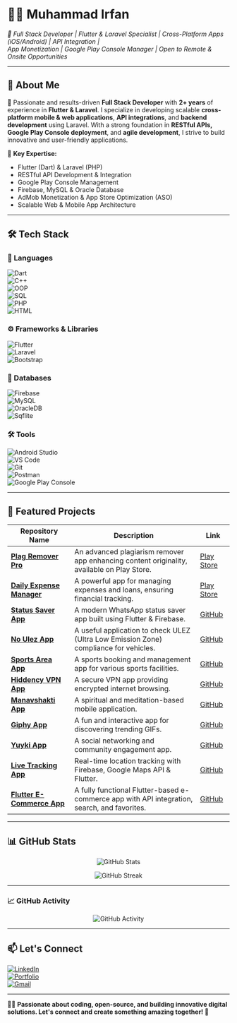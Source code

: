 # 👨‍💻 Muhammad Irfan  

*🎯 Full Stack Developer | Flutter & Laravel Specialist | Cross-Platform Apps (iOS/Android) | API Integration |  
App Monetization | Google Play Console Manager | Open to Remote & Onsite Opportunities*  

---

## 🧐 About Me  
🚀 Passionate and results-driven **Full Stack Developer** with **2+ years** of experience in **Flutter & Laravel**. I specialize in developing scalable **cross-platform mobile & web applications**, **API integrations**, and **backend development** using Laravel. With a strong foundation in **RESTful APIs, Google Play Console deployment**, and **agile development**, I strive to build innovative and user-friendly applications.  

📌 **Key Expertise:**  
- Flutter (Dart) & Laravel (PHP)  
- RESTful API Development & Integration  
- Google Play Console Management  
- Firebase, MySQL & Oracle Database  
- AdMob Monetization & App Store Optimization (ASO)  
- Scalable Web & Mobile App Architecture  

---

## 🛠 Tech Stack  

### 🚀 Languages  
![Dart](https://img.shields.io/badge/-Dart-0175C2?style=for-the-badge&logo=dart&logoColor=white)  
![C++](https://img.shields.io/badge/-C++-00599C?style=for-the-badge&logo=cplusplus&logoColor=white)  
![OOP](https://img.shields.io/badge/-OOP-800080?style=for-the-badge)  
![SQL](https://img.shields.io/badge/-SQL-003B57?style=for-the-badge&logo=postgresql&logoColor=white)  
![PHP](https://img.shields.io/badge/-PHP-777BB4?style=for-the-badge&logo=php&logoColor=white)  
![HTML](https://img.shields.io/badge/-HTML-E34F26?style=for-the-badge&logo=html5&logoColor=white)  

### ⚙ Frameworks & Libraries  
![Flutter](https://img.shields.io/badge/-Flutter-02569B?style=for-the-badge&logo=flutter&logoColor=white)  
![Laravel](https://img.shields.io/badge/-Laravel-FF2D20?style=for-the-badge&logo=laravel&logoColor=white)  
![Bootstrap](https://img.shields.io/badge/-Bootstrap-7952B3?style=for-the-badge&logo=bootstrap&logoColor=white)  

### 📂 Databases  
![Firebase](https://img.shields.io/badge/-Firebase-FFCA28?style=for-the-badge&logo=firebase&logoColor=black)  
![MySQL](https://img.shields.io/badge/-MySQL-4479A1?style=for-the-badge&logo=mysql&logoColor=white)  
![OracleDB](https://img.shields.io/badge/-OracleDB-F80000?style=for-the-badge&logo=oracle&logoColor=white)  
![Sqflite](https://img.shields.io/badge/-Sqflite-6DB33F?style=for-the-badge&logo=sqlite&logoColor=white)  

### 🛠 Tools  
![Android Studio](https://img.shields.io/badge/-Android%20Studio-3DDC84?style=for-the-badge&logo=android-studio&logoColor=white)  
![VS Code](https://img.shields.io/badge/-VSCode-007ACC?style=for-the-badge&logo=visual-studio-code)  
![Git](https://img.shields.io/badge/-Git-F05032?style=for-the-badge&logo=git&logoColor=white)  
![Postman](https://img.shields.io/badge/-Postman-FF6C37?style=for-the-badge&logo=postman&logoColor=white)  
![Google Play Console](https://img.shields.io/badge/-Google%20Play%20Console-414141?style=for-the-badge&logo=google-play&logoColor=white)  

---

## 🚀 Featured Projects  

| Repository Name                | Description                                      | Link |
|--------------------------------|--------------------------------------------------|------|
| **[Plag Remover Pro](#)**       | An advanced plagiarism remover app enhancing content originality, available on Play Store. | [Play Store](https://play.google.com/store/apps/details?id=com.mit.plagremoverpro) |
| **[Daily Expense Manager](#)**  | A powerful app for managing expenses and loans, ensuring financial tracking. | [Play Store](https://play.google.com/store/apps/details?id=com.irfansdevstudio.loanmanagement&pli=1) |
| **[Status Saver App](#)**      | A modern WhatsApp status saver app built using Flutter & Firebase. | [GitHub](#) |
| **[No Ulez App](#)**           | A useful application to check ULEZ (Ultra Low Emission Zone) compliance for vehicles. | [GitHub](#) |
| **[Sports Area App](#)**       | A sports booking and management app for various sports facilities. | [GitHub](#) |
| **[Hiddency VPN App](#)**      | A secure VPN app providing encrypted internet browsing. | [GitHub](#) |
| **[Manavshakti App](#)**       | A spiritual and meditation-based mobile application. | [GitHub](#) |
| **[Giphy App](#)**             | A fun and interactive app for discovering trending GIFs. | [GitHub](#) |
| **[Yuyki App](#)**             | A social networking and community engagement app. | [GitHub](https://github.com/Irfan-ITians/yuyki) |
| **[Live Tracking App](#)**     | Real-time location tracking with Firebase, Google Maps API & Flutter. | [GitHub](https://github.com/Irfan-ITians/Calorie-Tracking-App) |
| **[Flutter E-Commerce App](#)** | A fully functional Flutter-based e-commerce app with API integration, search, and favorites. | [GitHub](https://github.com/Irfan-ITians/Flutter-Task) |


---

## 📊 GitHub Stats  

<p align="center">
  <img src="https://github-readme-stats.vercel.app/api?username=muhammad-irfan&show_icons=true&theme=dark" alt="GitHub Stats">
</p>

<p align="center">
  <img src="https://github-readme-streak-stats.herokuapp.com/?user=muhammad-irfan&theme=dark" alt="GitHub Streak">
</p>

---

### 📈 GitHub Activity  
<p align="center">
  <img src="https://github-readme-activity-graph.vercel.app/graph?username=muhammad-irfan&theme=react&hide_border=true" alt="GitHub Activity">
</p>

---

## 📫 Let's Connect  
[![LinkedIn](https://img.shields.io/badge/-LinkedIn-blue?style=flat-square&logo=LinkedIn&logoColor=white)](https://www.linkedin.com/in/irfan-gill/)  
[![Portfolio](https://img.shields.io/badge/-Portfolio-red?style=flat-square&logo=Internet-Explorer&logoColor=white)](https://staff.mitprogrammer.com/irfan_gill)  
[![Gmail](https://img.shields.io/badge/-Gmail-D14836?style=flat-square&logo=Gmail&logoColor=white)](mailto:muhammadirfangill87@gmail.com)  

---

👨‍💻 **Passionate about coding, open-source, and building innovative digital solutions. Let's connect and create something amazing together! 🚀**  
